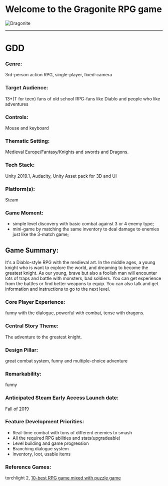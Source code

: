 # Welcome to the Gragonite RPG game
![Dragonite](https://user-images.githubusercontent.com/24849085/61681185-0b8f5b00-ad3f-11e9-9cef-e5c08cf6436f.png)
***
# GDD
### Genre:
3rd-person action RPG, single-player, fixed-camera

### Target Audience:
13+(T for teen) fans of old school RPG-fans like Diablo and people who like adventures
### Controls:
 Mouse and keyboard

### Thematic Setting:
Medieval Europe/Fantasy/Knights and swords and Dragons.
### Tech Stack:
 Unity 2019.1, Audacity, Unity Asset pack for 3D and UI

### Platform(s):
Steam

### Game Moment:
* simple level discovery with basic combat against 3 or 4 enemy type;
* mini-game by matching the same inventory to deal damage to enemies just like the 3-match game;


## Game Summary: 
It's a Diablo-style RPG with the medieval art. In the middle ages, a young knight who is want to explore the world, and dreaming to become the greatest knight. As our young, brave but also a foolish man will encounter lots of traps and battle with monsters, bad soldiers. You can get experience from the battles or find better weapons to equip. You can also talk and get information and instructions to go to the next level.
### Core Player Experience: 
funny with the dialogue, powerful with combat, tense with dragons.
### Central Story Theme: 
The adventure to the greatest knight.
### Design Pillar: 
great combat system, funny and multiple-choice adventure
### Remarkability: 
funny
### Anticipated Steam Early Access Launch date: 
Fall of 2019
### Feature Development Priorities:
* Real-time combat with tons of different enemies to smash
* All the required RPG abilities and stats(upgradeable)
* Level building and game progression
* Branching dialogue system
* inventory, loot, usable items

### Reference Games:
torchlight 2, [10-best RPG game mixed with puzzle game](https://www.geek.com/games/every-puzzle-game-gets-turned-into-an-rpg-here-are-10-1604452/)
